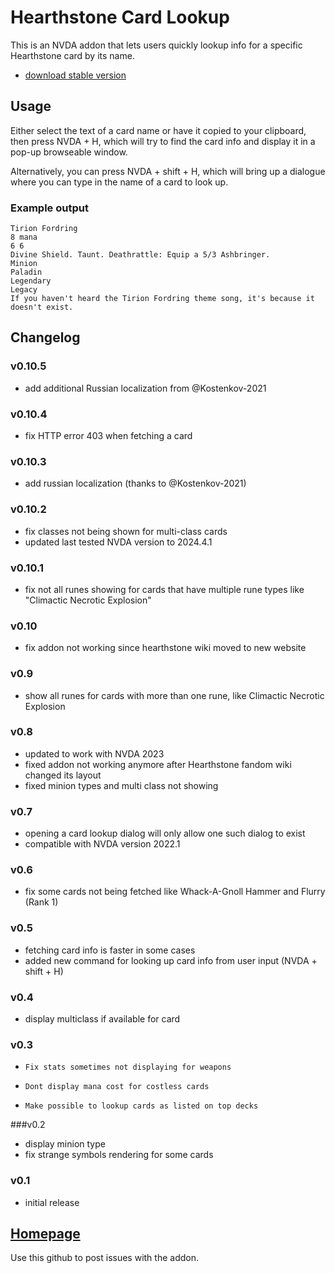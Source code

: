 # Hearthstone Card Lookup

This is an NVDA addon that lets users quickly lookup info for a specific Hearthstone card by its name.

- [download stable version](https://github.com/SamKacer/HearthstoneCardLookup/releases/download/v0.10.5/HearthstoneCardLookup-0.10.5.nvda-addon)

## Usage

Either select the text of a card name or have it copied to your clipboard, then press NVDA + H, which will try to find the card info and display it in a pop-up browseable window.

Alternatively, you can press NVDA + shift + H, which will bring up a dialogue where you can type in the name of a card to look up.

### Example output

```
Tirion Fordring
8 mana
6 6
Divine Shield. Taunt. Deathrattle: Equip a 5/3 Ashbringer.
Minion
Paladin
Legendary
Legacy
If you haven't heard the Tirion Fordring theme song, it's because it doesn't exist.
``` 	

## Changelog

### v0.10.5
- add additional Russian localization from @Kostenkov-2021

### v0.10.4
- fix HTTP error 403 when fetching a card

### v0.10.3
- add russian localization (thanks to @Kostenkov-2021)

### v0.10.2
- fix classes not being shown for multi-class cards
- updated last tested NVDA version to 2024.4.1

### v0.10.1
- fix not all runes showing for cards that have multiple rune types like "Climactic Necrotic Explosion"

### v0.10
- fix addon not working since hearthstone wiki moved to new website

### v0.9
- show all runes for cards with more than one rune, like Climactic Necrotic Explosion

### v0.8
- updated to work with NVDA 2023
- fixed addon not working anymore after Hearthstone fandom wiki changed its layout
- fixed minion types and multi class not showing

### v0.7
- opening a card lookup dialog will only allow one such dialog to exist
- compatible with NVDA version 2022.1

### v0.6
- fix some cards not being fetched like Whack-A-Gnoll Hammer and Flurry (Rank 1)

### v0.5
- fetching card info is faster in some cases
- added new command for looking up card info from user input (NVDA + shift + H)

### v0.4
- display multiclass if available for card

### v0.3

-     Fix stats sometimes not displaying for weapons
-     Dont display mana cost for costless cards
-     Make possible to lookup cards as listed on top decks

###v0.2

- display minion type
- fix strange symbols rendering for some cards

### v0.1

- initial release

## [Homepage](https://github.com/SamKacer/HearthstoneCardLookup)

Use this github to post issues with the addon.
